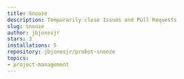 ```yaml
---
title: Snooze
description: Temporarily close Issues and Pull Requests
slug: snooze
author: jbjonesjr
stars: 3
installations: 5
repository: jbjonesjr/probot-snooze
topics:
- project-management
---
```


